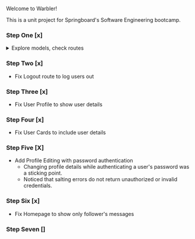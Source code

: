 Welcome to Warbler! 

This is a unit project for Springboard's Software Engineering bootcamp. 

### Step One [x]

<details>
   <summary> Explore models, check routes </summary>

- Explore models.py
  -  **Follows** has a composite primary key joining the follower and followed accounts.
   - **Likes** uses two foreign keys linking a user and a message/warble they liked.
    - **User** has a half-dozen profile columns, and includes relationships to followers, following, and likes. It includes functions for self-repr and showing follower and following counts. Its methods include a hashed password signup and hashed authentication.
    - **Message** structures the messages/warbles and links each to a user id (fk) and user (relationship).
- Quick check of Routes
    - Login [x]
    - logout [ ]
      - unimplemented
    - signup [x]
    - users [x]
    - user [x]
      - links seem off
    - user/id/following [x]
    - user/id/followers [x]
    - follow [x]
    - unfollow [x]
    - profile [ ]
      - Only placeholder text?
    - edit profile [ ]
      - unimplemented
    - delete [x]
    - new msg [x]
    - msg [x]
    - msg delete [x]
    - homepage [x]

</details>

### Step Two [x]

- Fix Logout route to log users out

### Step Three [x]

- Fix User Profile to show user details

### Step Four [x]

- Fix User Cards to include user details

### Step Five [X]

- Add Profile Editing with password authentication
  - Changing profile details while authenticating a user's password was a sticking point.
  - Noticed that salting errors do not return unauthorized or invalid credentials. 

### Step Six [x]

- Fix Homepage to show only follower's messages

### Step Seven []
